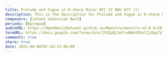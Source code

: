 ```yaml
---
title: Prelude and Fugue in D-sharp Minor WTC II BWV 877 (1)
description: This is the description for Prelude and Fugue in D-sharp Minor WTC II BWV 877 by Johann Sebastian Bach
composers: [Johann Sebastian Bach]
periods: [Baroque]
audioURL: https://OpenMusicDataset.github.io/Maestro/maestro-v3.0.0/2013/ORIG-MIDI_01_7_7_13_Group__MID--AUDIO_11_R1_2013_wav--1.midi
formURL: https://docs.google.com/forms/d/e/1FAIpQLSeYrwNAoV0hnlZjVpp7a7RlRUCFZGKbKoHA1JIbPDr1evAJiw/viewform
comments: true
share: true
date: 2021-08-08T07:43:13-06:00
---
```

